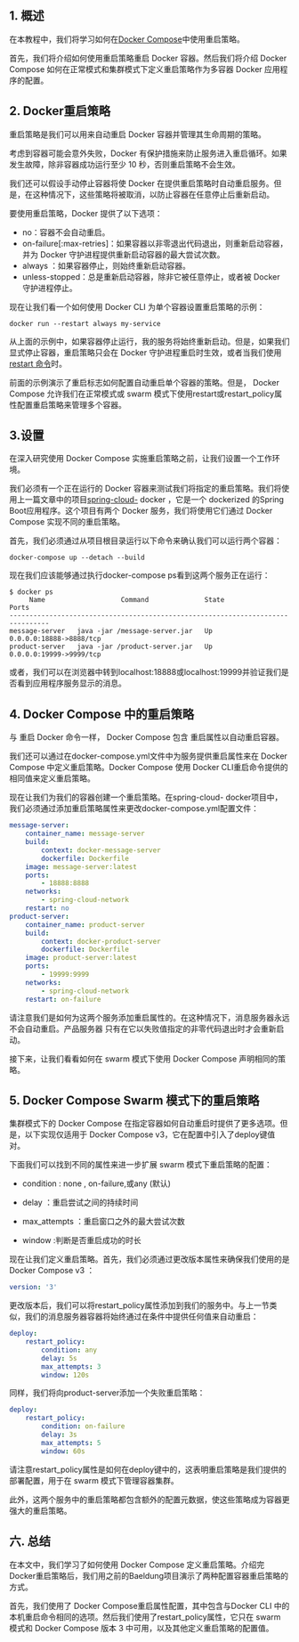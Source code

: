 ## 1. 概述

在本教程中，我们将学习如何在[Docker Compose](https://www.baeldung.com/ops/docker-compose)中使用重启策略。

首先，我们将介绍如何使用重启策略重启 Docker 容器。然后我们将介绍 Docker Compose 如何在正常模式和集群模式下定义重启策略作为多容器 Docker 应用程序的配置。

## 2. Docker重启策略

重启策略是我们可以用来自动重启 Docker 容器并管理其生命周期的策略。

考虑到容器可能会意外失败，Docker 有保护措施来防止服务进入重启循环。如果发生故障，除非容器成功运行至少 10 秒，否则重启策略不会生效。

我们还可以假设手动停止容器将使 Docker 在提供重启策略时自动重启服务。但是，在这种情况下，这些策略将被取消，以防止容器在任意停止后重新启动。

要使用重启策略，Docker 提供了以下选项：

-   no：容器不会自动重启。
-   on-failure[:max-retries]：如果容器以非零退出代码退出，则重新启动容器，并为 Docker 守护进程提供重新启动容器的最大尝试次数。
-   always ：如果容器停止，则始终重新启动容器。
-   unless-stopped：总是重新启动容器，除非它被任意停止，或者被 Docker 守护进程停止。

现在让我们看一个如何使用 Docker CLI 为单个容器设置重启策略的示例：

```plaintext
docker run --restart always my-service
```

从上面的示例中，如果容器停止运行，我的服务将始终重新启动。但是，如果我们显式停止容器，重启策略只会在 Docker 守护进程重启时生效，或者当我们使用[restart 命令](https://www.baeldung.com/ops/docker-compose-restart-container)时。

前面的示例演示了重启标志如何配置自动重启单个容器的策略。但是， Docker Compose 允许我们在正常模式或 swarm 模式下使用restart或restart_policy属性配置重启策略来管理多个容器。

## 3.设置

在深入研究使用 Docker Compose 实施重启策略之前，让我们设置一个工作环境。

我们必须有一个正在运行的 Docker 容器来测试我们将指定的重启策略。我们将使用上一篇文章中的项目[spring-cloud-](https://github.com/eugenp/tutorials/tree/master/spring-cloud-modules/spring-cloud-docker) docker ，它是一个 dockerized 的Spring Boot应用程序。这个项目有两个 Docker 服务，我们将使用它们通过 Docker Compose 实现不同的重启策略。

首先，我们必须通过从项目根目录运行以下命令来确认我们可以运行两个容器：

```plaintext
docker-compose up --detach --build
```

现在我们应该能够通过执行docker-compose ps看到这两个服务正在运行：

```plaintext
$ docker ps
     Name                   Command              State            Ports         
--------------------------------------------------------------------------------
message-server   java -jar /message-server.jar   Up      0.0.0.0:18888->8888/tcp
product-server   java -jar /product-server.jar   Up      0.0.0.0:19999->9999/tcp

```

或者，我们可以在浏览器中转到localhost:18888或localhost:19999并验证我们是否看到应用程序服务显示的消息。

## 4. Docker Compose 中的重启策略

与 重启 Docker 命令一样， Docker Compose 包含 重启属性以自动重启容器。


我们还可以通过在docker-compose.yml文件中为服务提供重启属性来在 Docker Compose 中定义重启策略。Docker Compose 使用 Docker CLI重启命令提供的相同值来定义重启策略。

现在让我们为我们的容器创建一个重启策略。在spring-cloud- docker项目中，我们必须通过添加重启策略属性来更改docker-compose.yml配置文件：

```yaml
message-server:
    container_name: message-server
    build:
        context: docker-message-server
        dockerfile: Dockerfile
    image: message-server:latest
    ports:
        - 18888:8888
    networks:
        - spring-cloud-network
    restart: no
product-server:
    container_name: product-server
    build:
        context: docker-product-server
        dockerfile: Dockerfile
    image: product-server:latest
    ports:
        - 19999:9999
    networks:
        - spring-cloud-network
    restart: on-failure
```

请注意我们是如何为这两个服务添加重启属性的。在这种情况下，消息服务器永远不会自动重启。产品服务器 只有在它以失败值指定的非零代码退出时才会重新启动。

接下来，让我们看看如何在 swarm 模式下使用 Docker Compose 声明相同的策略。

## 5. Docker Compose Swarm 模式下的重启策略

集群模式下的 Docker Compose 在指定容器如何自动重启时提供了更多选项。但是，以下实现仅适用于 Docker Compose v3，它在配置中引入了deploy键值对。

下面我们可以找到不同的属性来进一步扩展 swarm 模式下重启策略的配置：

-   condition : none , on-failure,或any (默认)
    
-   delay ：重启尝试之间的持续时间
    
-   max_attempts ：重启窗口之外的最大尝试次数
-   window :判断是否重启成功的时长

现在让我们定义重启策略。首先，我们必须通过更改版本属性来确保我们使用的是 Docker Compose v3 ：

```yaml
version: '3'
```

更改版本后，我们可以将restart_policy属性添加到我们的服务中。与上一节类似，我们的消息服务器容器将始终通过在条件中提供任何值来自动重启：

```yaml
deploy:
    restart_policy:
        condition: any
        delay: 5s
        max_attempts: 3
        window: 120s
```

同样，我们将向product-server添加一个失败重启策略：

```yaml
deploy:
    restart_policy:
        condition: on-failure
        delay: 3s
        max_attempts: 5
        window: 60s
```

请注意restart_policy属性是如何在deploy键中的，这表明重启策略是我们提供的部署配置，用于在 swarm 模式下管理容器集群。

此外，这两个服务中的重启策略都包含额外的配置元数据，使这些策略成为容器更强大的重启策略。

## 六. 总结

在本文中，我们学习了如何使用 Docker Compose 定义重启策略。介绍完Docker重启策略后，我们用之前的Baeldung项目演示了两种配置容器重启策略的方式。

首先，我们使用了 Docker Compose重启属性配置，其中包含与Docker CLI 中的本机重启命令相同的选项。然后我们使用了restart_policy属性，它只在 swarm 模式和 Docker Compose 版本 3 中可用，以及其他定义重启策略的配置值。